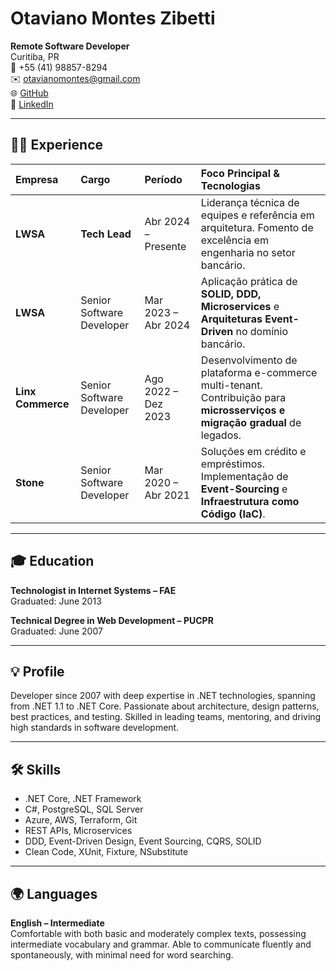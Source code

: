 # Otaviano Montes Zibetti

**Remote Software Developer**  
Curitiba, PR  
📱 +55 (41) 98857-8294  
✉️ otavianomontes@gmail.com  
🌐 [GitHub](https://github.com/otaviano)  
🔗 [LinkedIn](https://linkedin.com/in/otaviano-montes-zibett)

---

## 👨‍💻 Experience

| Empresa | Cargo | Período | Foco Principal & Tecnologias |
| :--- | :--- | :--- | :--- |
| **LWSA** | **Tech Lead** | Abr 2024 – Presente | Liderança técnica de equipes e referência em arquitetura. Fomento de excelência em engenharia no setor bancário. |
| **LWSA** | Senior Software Developer | Mar 2023 – Abr 2024 | Aplicação prática de **SOLID, DDD, Microservices** e **Arquiteturas Event-Driven** no domínio bancário. |
| **Linx Commerce** | Senior Software Developer | Ago 2022 – Dez 2023 | Desenvolvimento de plataforma e-commerce multi-tenant. Contribuição para **microsserviços e migração gradual** de legados. |
| **Stone** | Senior Software Developer | Mar 2020 – Abr 2021 | Soluções em crédito e empréstimos. Implementação de **Event-Sourcing** e **Infraestrutura como Código (IaC)**. |

---

## 🎓 Education

**Technologist in Internet Systems – FAE**  
Graduated: June 2013

**Technical Degree in Web Development – PUCPR**  
Graduated: June 2007

---

## 💡 Profile

Developer since 2007 with deep expertise in .NET technologies, spanning from .NET 1.1 to .NET Core. Passionate about architecture, design patterns, best practices, and testing. Skilled in leading teams, mentoring, and driving high standards in software development.

---

## 🛠️ Skills

- .NET Core, .NET Framework
- C#, PostgreSQL, SQL Server
- Azure, AWS, Terraform, Git
- REST APIs, Microservices
- DDD, Event-Driven Design, Event Sourcing, CQRS, SOLID
- Clean Code, XUnit, Fixture, NSubstitute

---

## 🌍 Languages

**English – Intermediate**  
Comfortable with both basic and moderately complex texts, possessing intermediate vocabulary and grammar. Able to communicate fluently and spontaneously, with minimal need for word searching.
